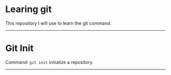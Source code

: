 # Learing git

This repository I will use to learn the git command.

****

# Git Init

Command: `git init` initialize a repository.

****
